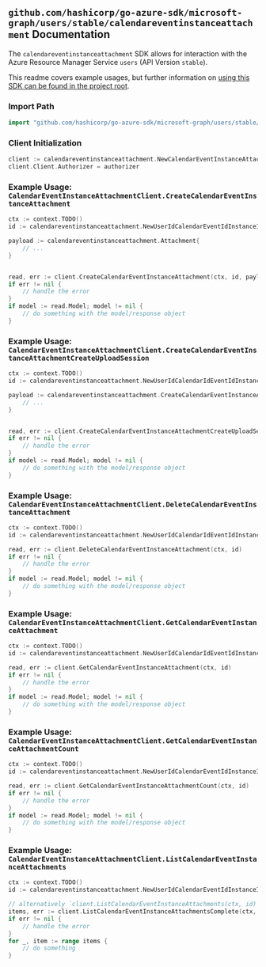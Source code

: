 
## `github.com/hashicorp/go-azure-sdk/microsoft-graph/users/stable/calendareventinstanceattachment` Documentation

The `calendareventinstanceattachment` SDK allows for interaction with the Azure Resource Manager Service `users` (API Version `stable`).

This readme covers example usages, but further information on [using this SDK can be found in the project root](https://github.com/hashicorp/go-azure-sdk/tree/main/docs).

### Import Path

```go
import "github.com/hashicorp/go-azure-sdk/microsoft-graph/users/stable/calendareventinstanceattachment"
```


### Client Initialization

```go
client := calendareventinstanceattachment.NewCalendarEventInstanceAttachmentClientWithBaseURI("https://management.azure.com")
client.Client.Authorizer = authorizer
```


### Example Usage: `CalendarEventInstanceAttachmentClient.CreateCalendarEventInstanceAttachment`

```go
ctx := context.TODO()
id := calendareventinstanceattachment.NewUserIdCalendarEventIdInstanceID("userIdValue", "eventIdValue", "eventId1Value")

payload := calendareventinstanceattachment.Attachment{
	// ...
}


read, err := client.CreateCalendarEventInstanceAttachment(ctx, id, payload)
if err != nil {
	// handle the error
}
if model := read.Model; model != nil {
	// do something with the model/response object
}
```


### Example Usage: `CalendarEventInstanceAttachmentClient.CreateCalendarEventInstanceAttachmentCreateUploadSession`

```go
ctx := context.TODO()
id := calendareventinstanceattachment.NewUserIdCalendarIdEventIdInstanceID("userIdValue", "calendarIdValue", "eventIdValue", "eventId1Value")

payload := calendareventinstanceattachment.CreateCalendarEventInstanceAttachmentCreateUploadSessionRequest{
	// ...
}


read, err := client.CreateCalendarEventInstanceAttachmentCreateUploadSession(ctx, id, payload)
if err != nil {
	// handle the error
}
if model := read.Model; model != nil {
	// do something with the model/response object
}
```


### Example Usage: `CalendarEventInstanceAttachmentClient.DeleteCalendarEventInstanceAttachment`

```go
ctx := context.TODO()
id := calendareventinstanceattachment.NewUserIdCalendarIdEventIdInstanceIdAttachmentID("userIdValue", "calendarIdValue", "eventIdValue", "eventId1Value", "attachmentIdValue")

read, err := client.DeleteCalendarEventInstanceAttachment(ctx, id)
if err != nil {
	// handle the error
}
if model := read.Model; model != nil {
	// do something with the model/response object
}
```


### Example Usage: `CalendarEventInstanceAttachmentClient.GetCalendarEventInstanceAttachment`

```go
ctx := context.TODO()
id := calendareventinstanceattachment.NewUserIdCalendarIdEventIdInstanceIdAttachmentID("userIdValue", "calendarIdValue", "eventIdValue", "eventId1Value", "attachmentIdValue")

read, err := client.GetCalendarEventInstanceAttachment(ctx, id)
if err != nil {
	// handle the error
}
if model := read.Model; model != nil {
	// do something with the model/response object
}
```


### Example Usage: `CalendarEventInstanceAttachmentClient.GetCalendarEventInstanceAttachmentCount`

```go
ctx := context.TODO()
id := calendareventinstanceattachment.NewUserIdCalendarEventIdInstanceID("userIdValue", "eventIdValue", "eventId1Value")

read, err := client.GetCalendarEventInstanceAttachmentCount(ctx, id)
if err != nil {
	// handle the error
}
if model := read.Model; model != nil {
	// do something with the model/response object
}
```


### Example Usage: `CalendarEventInstanceAttachmentClient.ListCalendarEventInstanceAttachments`

```go
ctx := context.TODO()
id := calendareventinstanceattachment.NewUserIdCalendarEventIdInstanceID("userIdValue", "eventIdValue", "eventId1Value")

// alternatively `client.ListCalendarEventInstanceAttachments(ctx, id)` can be used to do batched pagination
items, err := client.ListCalendarEventInstanceAttachmentsComplete(ctx, id)
if err != nil {
	// handle the error
}
for _, item := range items {
	// do something
}
```
